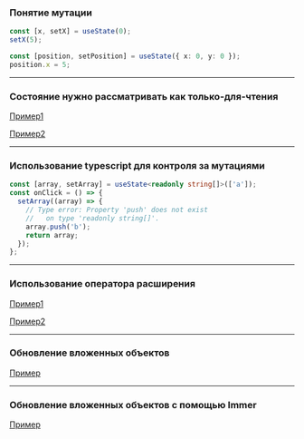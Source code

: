 ### Понятие мутации

```typescript
const [x, setX] = useState(0);
setX(5);
```
```typescript
const [position, setPosition] = useState({ x: 0, y: 0 });
position.x = 5;
```

---

### Состояние нужно рассматривать как только-для-чтения

[Пример1](ex1)

[Пример2](ex2)

---

### Использование typescript для контроля за мутациями

```typescript
const [array, setArray] = useState<readonly string[]>(['a']);
const onClick = () => {
  setArray((array) => {
    // Type error: Property 'push' does not exist 
    //   on type 'readonly string[]'.
    array.push('b');
    return array;
  });
};
```

---

### Использование оператора расширения

[Пример1](ex3)

[Пример2](ex4)


---

### Обновление вложенных объектов

[Пример](ex5)


---

### Обновление вложенных объектов с помощью Immer

[Пример](ex6)